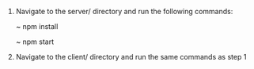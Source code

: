 1. Navigate to the server/ directory and run the following commands:


	~ npm install 

	~ npm start

2. Navigate to the client/ directory and run the same commands as step 1